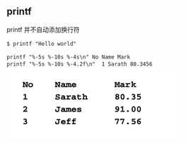 ## printf

printf  并不自动添加换行符

```shell
$ printf "Hello world"
```



```shell
printf "%-5s %-10s %-4s\n" No Name Mark
printf "%-5s %-10s %-4.2f\n"  1 Sarath 80.3456

```

![1556351604224](assets/1556351604224.png)

